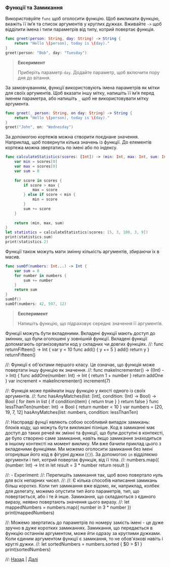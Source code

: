 ### Функції та Замикання

Використовуйте `func` щоб оголосити функцію. Щоб викликати функцію, вкажіть її ім’я та список аргументів у круглих дужках. Вживайте `->` щоб відділити імена і типи параметрів від типу, котрий повертає функція.
```swift
func greet(person: String, day: String) -> String {
    return "Hello \(person), today is \(day)."
}
greet(person: "Bob", day: "Tuesday")
```

> **Ексеримент**
>
> Приберіть параметр `day`. Додайте параметр, щоб включити пору дня до вітання.

За замовчуванням, функції використовують імена параметрів як мітки для своїх аргументів. Щоб вказати іншу мітку, напишіть її ім’я перед іменем параметра, або напишіть `_` щоб не використовувати мітку аргумента.
```swift
func greet(_ person: String, on day: String) -> String {
    return "Hello \(person), today is \(day)."
}
greet("John", on: "Wednesday")
```

За допомогою кортежів можна створити поєднане значення. Наприклад, щоб повернути кілька значень із функції. До елементів кортежа можна звертатись по імені або по індексу.
```swift
func calculateStatistics(scores: [Int]) -> (min: Int, max: Int, sum: Int) {
    var min = scores[0]
    var max = scores[0]
    var sum = 0
    
    for score in scores {
        if score > max {
            max = score
        } else if score < min {
            min = score
        }
        sum += score
    }
    
    return (min, max, sum)
}
let statistics = calculateStatistics(scores: [5, 3, 100, 3, 9])
print(statistics.sum)
print(statistics.2)
```
Функції також можуть мати змінну кількість аргументів, збираючи їх в масив.
```swift
func sumOf(numbers: Int...) -> Int {
    var sum = 0
    for number in numbers {
        sum += number
    }
    return sum
}
sumOf()
sumOf(numbers: 42, 597, 12)
```
> **Експеримент**
>
> Напишіть функцію, що підраховує середнє значення її аргументів.

Функції можуть бути вкладеними. Вкладені функції мають доступ до змінних, що були оголошені у зовнішній функції. Вкладені функції допомагають організовувати код у складних чи довгих функціях.
//:
func returnFifteen() -> Int {
    var y = 10
    func add() {
        y += 5
    }
    add()
    return y
}
returnFifteen()

//: Функції є об'єктами першого класу. Це означає, що функція може повертати іншу функцію як значення.
//:
func makeIncrementer() -> ((Int) -> Int) {
    func addOne(number: Int) -> Int {
        return 1 + number
    }
    return addOne
}
var increment = makeIncrementer()
increment(7)

//: Функція може пряймати іншу функцію у якості одного із своїх аргументів.
//:
func hasAnyMatches(list: [Int], condition: (Int) -> Bool) -> Bool {
    for item in list {
        if condition(item) {
            return true
        }
    }
    return false
}
func lessThanTen(number: Int) -> Bool {
    return number < 10
}
var numbers = [20, 19, 7, 12]
hasAnyMatches(list: numbers, condition: lessThanTen)

//: Насправді фунції являють собою особливий випадок замикань: блоків коду, що можуть бути викликані пізніше. Код в замиканні має доступ до таких речей як змінні та функції, що були доступні в контексті, де було створено саме замикання, навіть якщо замикання знаходиться в іншому контексті на момент виклику. Ми вже бачили приклад цього з вкладеними функціями. Ми можемо оголосити замикання без імені огорнувши його код в фігурні дужки (`{}`). За допомогою `in` відділяємо аргументи і тип, котрий повертає функція, від її тіла.
//:
numbers.map({
    (number: Int) -> Int in
    let result = 3 * number
    return result
})

//: - Experiment:
//: Перепишіть замикання так, щоб воно повертало нуль для всіх непарних чисел.
//:
//: Є кілька способів написання замикань більш коротко. Коли тип замикання вже відомо, як, наприклад, колбек для делегату, можемо опустити тип його параметрів, тип, що повертається, або і те й інше. Замикання, що складаються з єдиного виразу, неявно повертають значення цього виразу.
//:
let mappedNumbers = numbers.map({ number in 3 * number })
print(mappedNumbers)

//: Можемо звертатись до параметрів по номеру замість імені - це дуже зручно в дуже коротких замиканнях. Замикання, що передається в функцію останнім аргументом, може йти одразу за круглими дужками. Коли єдиним аргументом функції є замикання, то не обов'язкові навіть і круглі дужки.
//:
let sortedNumbers = numbers.sorted { $0 > $1 }
print(sortedNumbers)



//: [Назад](@previous) | [Далі](@next)
